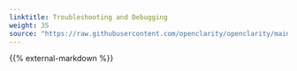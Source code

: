 ```yaml
---
linktitle: Troubleshooting and Debugging
weight: 35
source: "https://raw.githubusercontent.com/openclarity/openclarity/main/docs/troubleshooting.md"
---
```


{{% external-markdown %}}
